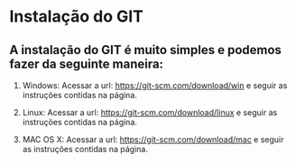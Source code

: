 # Instalação do GIT
## A instalação do GIT é muito simples e podemos fazer da seguinte maneira:

1. Windows:
Acessar a url: https://git-scm.com/download/win 
e seguir as instruções contidas na página.

2. Linux:
Acessar a url: https://git-scm.com/download/linux
e seguir as instruções contidas na página.

3. MAC OS X:
Acessar a url: https://git-scm.com/download/mac
e seguir as instruções contidas na página.